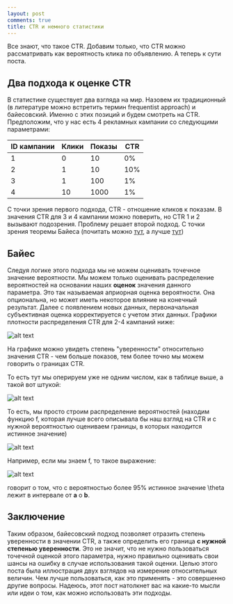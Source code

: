 ```yaml
---
layout: post
comments: true
title: CTR и немного статистики
---
```


Все знают, что такое  CTR. Добавим только, что CTR можно рассматривать как вероятность клика по объявлению.
А теперь к сути поста.


## Два подхода к оценке CTR


В статистике существует два взгляда на мир. Назовем их традиционный (в литературе можно встретить термин frequentist approach) и байесовский. Именно с этих позиций и будем смотреть на CTR. Предположим, что у нас есть 4 рекламных кампании со следующими параметрами:


ID кампании | Клики | Показы | CTR 
--- | --- | --- | --- 
1 | 0 | 10 | 0%
2 | 1 | 10 | 10% 
3 | 1 | 100 | 1% 
4 | 10 | 1000 | 1%


С точки зрения первого подхода, CTR  - отношение кликов к показам. В значения CTR для 3 и 4 кампании можно поверить, но CTR 1 и 2 вызывают подозрения. Проблему решает второй подход. С точки зрения теоремы Байеса (почитать можно [тут], а лучше [тут]) 

## Байес

Следуя логике этого подхода мы не можем оценивать точечное значение вероятности. Мы можем только оценивать распределение вероятностей на основании наших **оценок** значения данного параметра. Это так называемая априорная оценка вероятности. Она опциональна, но может иметь некоторое влияние на конечный результат. Далее с появлением новых данных, первоначальная субъективная оценка корректируется с учетом этих данных. Графики плотности распределения CTR для 2-4 кампаний ниже:


![alt text][logo1]


На графике можно увидеть степень "уверенности" относительно значения CTR - чем больше показов, тем более точно мы можем говорить о границах CTR. 

То есть тут мы оперируем уже не одним числом, как в таблице выше, а такой вот штукой:


![alt text][int1]


То есть, мы просто строим распределение вероятностей (находим функцию f, которая лучше всего описывала бы наш взгляд на CTR и с нужной вероятностью оцениваем границы, в которых находится истинное значение)


![alt text][logo2]


Например, если мы знаем f, то такое выражение:


![alt text][int2]


говорит о том, что с вероятностью более 95% истинное значение \theta лежит в интервале от **a** о **b**.


## Заключение

Таким образом, байесовский подход позволяет отразить степень уверенности в значении CTR, а также определить его граница **с нужной степенью уверенности**. Это не значит, что не нужно пользоваться точечной оценкой этого параметра, нужно правильно оценивать свои шансы на ошибку в случае использования такой оценки. 
Целью этого поста была иллюстрация двух взглядов на измерение относительных величин. Чем лучше пользоваться, как это применять - это совершенно другие вопросы. 
Надеюсь, этот пост натолкнет вас на какие-то мысли или идеи о том, как можно использовать эти подходы. 




[тут]: https://en.wikipedia.org/wiki/Bayes%27_theorem
[тут]: http://www.yudkowsky.net/rational/bayes
[logo1]: https://m.realweb.ru/service/home/~/?auth=co&loc=ru&id=680&part=2
[int1]: http://i76.fastpic.ru/big/2016/0322/98/6debab40a0d02f5c14bfce905d86f298.png
[logo2]: https://www.chrisstucchio.com/blog_media/2013/bayesian_analysis_conversion_rates/posterior_distribution.png
[int2]: http://i76.fastpic.ru/big/2016/0322/c9/21886866f8efa7ab6f1c6bc8feee46c9.png
